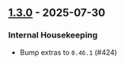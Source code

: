 ## [1.3.0](https://github.com/kevin-lee/refined4s/issues?q=is%3Aissue+is%3Aclosed+-label%3Ainvalid+-label%3Awontfix+milestone%3Am23) - 2025-07-30

### Internal Housekeeping

* Bump extras to `0.46.1` (#424)
